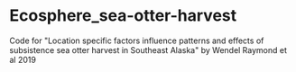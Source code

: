 # Ecosphere_sea-otter-harvest
Code for "Location specific factors influence patterns and effects of subsistence sea otter harvest in Southeast Alaska" by Wendel Raymond et al 2019
